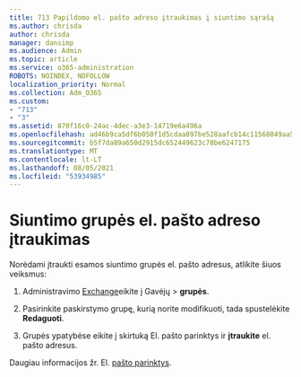 ```yaml
---
title: 713 Papildomo el. pašto adreso įtraukimas į siuntimo sąrašą
ms.author: chrisda
author: chrisda
manager: dansimp
ms.audience: Admin
ms.topic: article
ms.service: o365-administration
ROBOTS: NOINDEX, NOFOLLOW
localization_priority: Normal
ms.collection: Adm_O365
ms.custom:
- "713"
- "3"
ms.assetid: 870f16c0-24ac-4dec-a3e3-14719e6a496a
ms.openlocfilehash: ad46b9ca5df6b050f1d5cdaa897be528aafcb14c11568049aa512c4f65645392
ms.sourcegitcommit: b5f7da89a650d2915dc652449623c78be6247175
ms.translationtype: MT
ms.contentlocale: lt-LT
ms.lasthandoff: 08/05/2021
ms.locfileid: "53934985"
---
```

# <a name="add-an-email-address-for-a-distribution-group"></a>Siuntimo grupės el. pašto adreso įtraukimas

Norėdami įtraukti esamos siuntimo grupės el. pašto adresus, atlikite šiuos veiksmus:

1. Administravimo [Exchange](https://outlook.office365.com/ecp/)eikite į Gavėjų  \> **grupės**.

2. Pasirinkite paskirstymo grupę, kurią norite modifikuoti, tada spustelėkite **Redaguoti**.

3. Grupės ypatybėse eikite į skirtuką El. pašto parinktys ir **įtraukite** el. pašto adresus. 

Daugiau informacijos žr. El. [pašto parinktys](https://technet.microsoft.com/library/bb124513.aspx#emailoptions).

